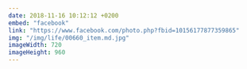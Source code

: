 ```yaml
---
date: 2018-11-16 10:12:12 +0200
embed: "facebook"
link: "https://www.facebook.com/photo.php?fbid=10156177877359865"
img: "/img/life/00660_item.md.jpg"
imageWidth: 720
imageHeight: 960
---
```

